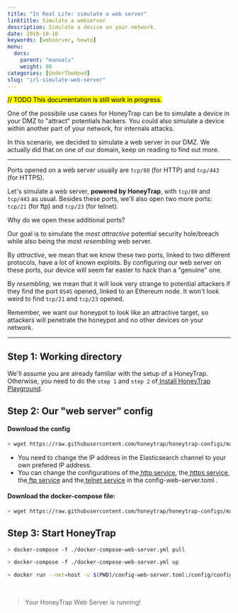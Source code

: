 ```yaml
---
title: "In Real Life: simulate a web server"
linktitle: Simulate a webserver
description: Simulate a device on your network.
date: 2018-10-10
keywords: [webserver, howto]
menu:
  docs:
    parent: "manuals"
    weight: 80
categories: [UnderTheHood]
slug: "irl-simulate-web-server"
---
```

<mark>// TODO This documentation is still work in progress.</mark>

One of the possibile use cases for HoneyTrap can be to simulate a device in your DMZ  to "attract" potentials hackers.
You could also simulate a device within another part of your network, for internals attacks.

In this scenario, we decided to simulate a web server in our DMZ. We actually did that on one of our domain, keep on reading to find out more.

-------

Ports opened on a web server usually are `tcp/80` (for HTTP) and `tcp/443` (for HTTPS).

Let's simulate a web server, **powered by HoneyTrap**, with `tcp/80` and `tcp/443` as usual. Besides these ports, we'll also open two more
ports: `tcp/21` (for ftp) and `tcp/23` (for telnet).

Why do we open these additional ports?

Our goal is to simulate the *most attractive* potential security hole/breach while also being the most *resembling* web server.

By *attractive*, we mean that we know these two ports, linked to two different protocols, have a lot of known exploits. By configuring our
web server on these ports, our device will seem far easier to hack than a "genuine" one.  

By *resembling*, we mean that it will look very strange to potential attackers if they find the port `8545` opened, linked to an Ethereum
node. It won't look weird to find `tcp/21` and `tcp/23` opened.   

Remember, we want our honeypot to look like an attractive target, so
attackers will penetrate the honeypot and no other devices on your network.

-------


## Step 1: Working directory

We'll assume you are already familiar with the setup of a HoneyTrap.
Otherwise, you need to do the `step 1` and `step 2` of[ Install HoneyTrap Playground](/manuals/honeytrap-local-playground/#step-1-get-docker).


## Step 2: Our "web server" config


#### Download the config

```bash
> wget https://raw.githubusercontent.com/honeytrap/honeytrap-configs/master/scenarios/simulate-device/config-web-server.toml
```

+ You need to change the IP address in the Elasticsearch channel to your own prefered IP address.
+ You can change the configurations of the[ http service](/services/http/), the[ https service](/services/https/), the[ ftp service](/services/ftp/) and the[ telnet service](/services/telnet/) in the config-web-server.toml .



#### Download the docker-compose file:
```bash
> wget https://raw.githubusercontent.com/honeytrap/honeytrap-configs/master/scenarios/simulate-devide/docker-compose-web-server.yml
```


## Step 3: Start HoneyTrap

```bash
> docker-compose -f ./docker-compose-web-server.yml pull
```

```bash
> docker-compose -f ./docker-compose-web-server.yml up
```

```bash
> docker run --net=host -v $(PWD)/config-web-server.toml:/config/config.toml honeytrap/honeytrap:latest
```

<br>

> Your HoneyTrap Web Server is running!
